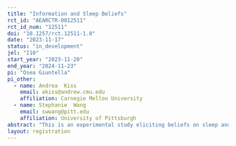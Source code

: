 ```yaml
---
title: "Information and Sleep Beliefs"
rct_id: "AEARCTR-0012511"
rct_id_num: "12511"
doi: "10.1257/rct.12511-1.0"
date: "2023-11-17"
status: "in_development"
jel: "I10"
start_year: "2023-11-20"
end_year: "2024-11-23"
pi: "Osea Giuntella"
pi_other:
  - name: Andrea  Kiss
    email: akiss@andrew.cmu.edu
    affiliation: Carnegie Mellon University
  - name: Stephanie  Wang
    email: swwang@pitt.edu
    affiliation: University of Pittsburgh
abstract: "This is an experimental study eliciting beliefs on sleep and bedtime behavior. The study will investigate how randomized information on sleep distribution in a population may affect individuals beliefs about sleep duration and bedtime. The subjects will be divided in three main groups: a control group that will not receive any information, and two groups which will receive different information on sleep duration and bedtime in a reference population. Subjects will be guessing summary statistics of other participants' answers and they will receive bonus amounts based on the accuracy of these guesses."
layout: registration
---
```


